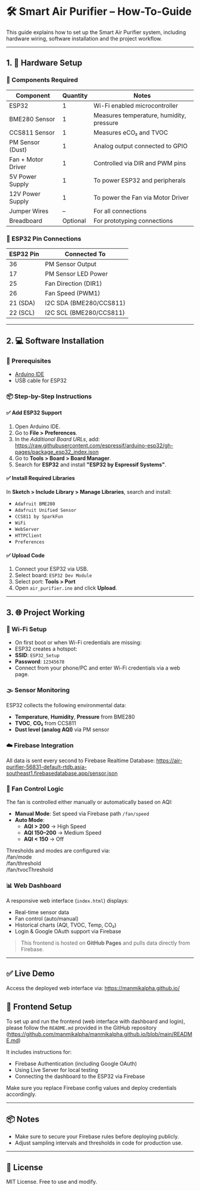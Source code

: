 # 🛠️ Smart Air Purifier – How-To-Guide

This guide explains how to set up the Smart Air Purifier system, including hardware wiring, software installation and the project workflow.

---

## 1. 🔌 Hardware Setup

### 🧩 Components Required

| Component         | Quantity | Notes                           |
|------------------|----------|----------------------------------|
| ESP32            | 1        | Wi-Fi enabled microcontroller    |
| BME280 Sensor     | 1        | Measures temperature, humidity, pressure |
| CCS811 Sensor     | 1        | Measures eCO₂ and TVOC           |
| PM Sensor (Dust) | 1        | Analog output connected to GPIO |
| Fan + Motor Driver| 1        | Controlled via DIR and PWM pins |
| 5V Power Supply   | 1        | To power ESP32 and peripherals   |
| 12V Power Supply   | 1        | To power the Fan via Motor Driver  |
| Jumper Wires      | –        | For all connections              |
| Breadboard        | Optional | For prototyping connections      |

### 🔌 ESP32 Pin Connections

| ESP32 Pin | Connected To         |
|-----------|----------------------|
| 36        | PM Sensor Output     |
| 17        | PM Sensor LED Power  |
| 25        | Fan Direction (DIR1) |
| 26        | Fan Speed (PWM1)     |
| 21 (SDA)  | I2C SDA (BME280/CCS811) |
| 22 (SCL)  | I2C SCL (BME280/CCS811) |

---

## 2. 💻 Software Installation

### 🧰 Prerequisites

- [Arduino IDE](https://www.arduino.cc/en/software)
- USB cable for ESP32

### 📦 Step-by-Step Instructions

#### ✅ Add ESP32 Support

1. Open Arduino IDE.
2. Go to **File > Preferences**.
3. In the *Additional Board URLs*, add: https://raw.githubusercontent.com/espressif/arduino-esp32/gh-pages/package_esp32_index.json
4. Go to **Tools > Board > Board Manager**.
5. Search for **ESP32** and install **"ESP32 by Espressif Systems"**.

#### ✅ Install Required Libraries

In **Sketch > Include Library > Manage Libraries**, search and install:

- `Adafruit BME280`
- `Adafruit Unified Sensor`
- `CCS811 by SparkFun`
- `WiFi`
- `WebServer`
- `HTTPClient`
- `Preferences`

#### ✅ Upload Code

1. Connect your ESP32 via USB.
2. Select board: `ESP32 Dev Module`
3. Select port: **Tools > Port**
4. Open `air_purifier.ino` and click **Upload**.

---

## 3. 🌐 Project Working

### 📡 Wi-Fi Setup

- On first boot or when Wi-Fi credentials are missing:
- ESP32 creates a hotspot:
 - **SSID**: `ESP32_Setup`
 - **Password**: `12345678`
- Connect from your phone/PC and enter Wi-Fi credentials via a web page.

### 🌫️ Sensor Monitoring

ESP32 collects the following environmental data:
- **Temperature**, **Humidity**, **Pressure** from BME280
- **TVOC**, **CO₂** from CCS811
- **Dust level (analog AQI)** via PM sensor

### ☁️ Firebase Integration

All data is sent every second to Firebase Realtime Database: https://air-purifier-56831-default-rtdb.asia-southeast1.firebasedatabase.app/sensor.json


### 💨 Fan Control Logic

The fan is controlled either manually or automatically based on AQI:

- **Manual Mode**: Set speed via Firebase path `/fan/speed`
- **Auto Mode**:
  - **AQI > 200** → High Speed
  - **AQI 150–200** → Medium Speed
  - **AQI < 150** → Off

Thresholds and modes are configured via:  
/fan/mode  
/fan/threshold  
/fan/tvocThreshold  


### 📊 Web Dashboard

A responsive web interface (`index.html`) displays:

- Real-time sensor data
- Fan control (auto/manual)
- Historical charts (AQI, TVOC, Temp, CO₂)
- Login & Google OAuth support via Firebase

> This frontend is hosted on **GitHub Pages** and pulls data directly from Firebase.

---

## ✅ Live Demo

Access the deployed web interface via: https://manmikalpha.github.io/

## 📘 Frontend Setup

To set up and run the frontend (web interface with dashboard and login), please follow the `README.md` provided in the GitHub repository (https://github.com/manmikalpha/manmikalpha.github.io/blob/main/README.md)

It includes instructions for:
- Firebase Authentication (including Google OAuth)
- Using Live Server for local testing
- Connecting the dashboard to the ESP32 via Firebase

Make sure you replace Firebase config values and deploy credentials accordingly.

---

## 📦 Notes

- Make sure to secure your Firebase rules before deploying publicly.
- Adjust sampling intervals and thresholds in code for production use.

---

## 📄 License

MIT License. Free to use and modify.



